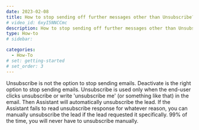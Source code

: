 ```yaml
---
date: 2023-02-08
title: How to stop sending off further messages other than Unsubscribe?
# video_id: 6xyI5NNCCmc
description: How to stop sending off further messages other than Unsubscribe
type: How-to
# sidebar:

categories:
  - How-To
# set: getting-started
# set_order: 3
---
```

Unsubscribe is not the option to stop sending emails. Deactivate is the right option to stop sending emails. Unsubscribe is used only when the end-user clicks unsubscribe or write 'unsubscribe me' (or something like that) in the email. Then Assistant will automatically unsubscribe the lead. If the Assistant fails to read unsubscribe response for whatever reason, you can manually unsubscribe the lead if the lead requested it specifically.  99% of the time, you will never have to unsubscribe manually. 